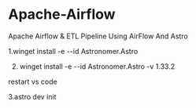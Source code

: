 # Apache-Airflow
Apache Airflow &amp; ETL Pipeline Using AirFlow And Astro

1.winget install -e --id Astronomer.Astro

2. winget install -e --id Astronomer.Astro -v 1.33.2

restart vs code

3.astro dev init

